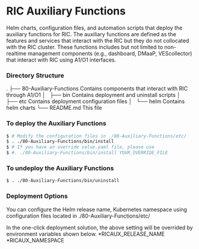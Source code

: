 # RIC Auxiliary Functions
  
Helm charts, configuration files, and automation scripts that deploy the auxiliary functions for RIC. The auxiliary
functions are defined as the features and services that interact with the RIC but they do not collocated with the RIC
cluster. These functions includes but not limited to non-realtime management components (e.g., dashboard, DMaaP,
VEScollector) that interact with RIC using A1/O1 interfaces. 



### Directory Structure
.
├── 80-Auxiliary-Functions    Contains components that interact with RIC through A1/O1
│   ├── bin                   Contains deployment and uninstall scripts
│   ├── etc                   Contains deployment configuration files
│   └── helm                  Contains helm charts
└── README.md                 This file


### To deploy the Auxiliary Functions
```sh
$ # Modify the configuration files in ./80-Auxiliary-Functions/etc/
$ . ./80-Auxiliary-Functions/bin/install
$ # If you have an override value.yaml file, please use
$ #. ./80-Auxiliary-Functions/bin/install YOUR_OVERRIDE_FILE
```


### To undeploy the Auxiliary Functions
```sh
$ . ./80-Auxiliary-Functions/bin/uninstall
```


### Deployment Options
You can configure the Helm release name, Kubernetes namespace using configuration files located in ./80-Auxiliary-Functions/etc/

In the one-click deployment solution, the above setting will be overrided by environment variables shown below.
*RICAUX_RELEASE_NAME
*RICAUX_NAMESPACE

